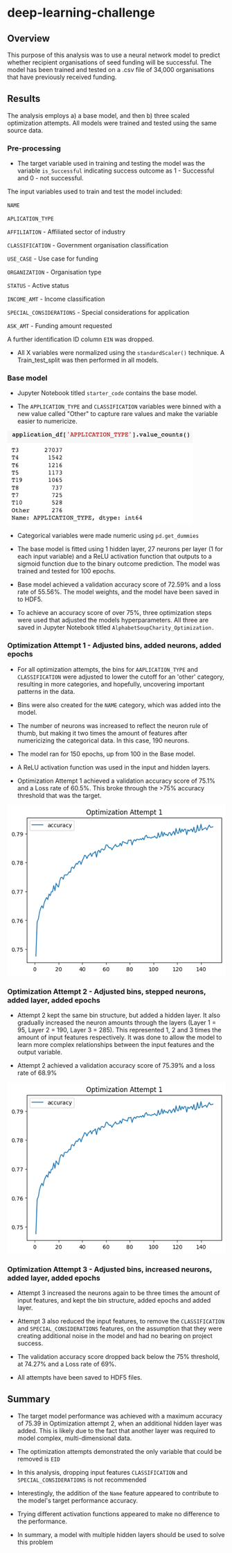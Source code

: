 # deep-learning-challenge

## Overview
This purpose of this analysis was to use a neural network model to predict whether recipient organisations of seed funding will be successful. The model has been trained and tested on a .csv file of 34,000 organisations that have previously received funding.

## Results
The analysis employs a) a base model, and then b) three scaled optimization attempts. All models were trained and tested using the same source data.

### Pre-processing
- The target variable used in training and testing the model was the variable ``is_Successful`` indicating success outcome as 1 - Successful and 0 - not successful.

The input variables used to train and test the model included:

``NAME``

``APLICATION_TYPE`` 

``AFFILIATION`` - Affiliated sector of industry

``CLASSIFICATION`` - Government organisation classification

``USE_CASE`` - Use case for funding

``ORGANIZATION`` - Organisation type

``STATUS`` - Active status

``INCOME_AMT`` - Income classification

``SPECIAL_CONSIDERATIONS`` - Special considerations for application

``ASK_AMT`` - Funding amount requested

A further identification ID column ``EIN`` was dropped.

- All X variables were normalized using the ```standardScaler()``` technique. A Train_test_split was then performed in all models.

### Base model

- Jupyter Notebook titled ``starter_code`` contains the base model.

- The ``APPLICATION_TYPE`` and ``CLASSIFICATION`` variables were binned with a new value called "Other" to capture rare values and make the variable easier to numericize.

![binning](img/binning.png)

- Categorical variables were made numeric using ``pd.get_dummies``

- The base model is fitted using 1 hidden layer, 27 neurons per layer (1 for each input variable) and a ReLU activation function that outputs to a sigmoid function due to the binary outcome prediction. The model was trained and tested for 100 epochs.

- Base model achieved a validation accuracy score of 72.59% and a loss rate of 55.56%. The model weights, and the model have been saved in to HDF5. 

- To achieve an accuracy score of over 75%, three optimization steps were used that adjusted the models hyperparameters. All three are saved in Jupyter Notebook titled ```AlphabetSoupCharity_Optimization.```

### Optimization Attempt 1 - Adjusted bins, added neurons, added epochs
- For all optimization attempts, the bins for ```AAPLICATION_TYPE``` and ```CLASSIFICATION``` were adjusted to lower the cutoff for an 'other' category, resulting in more categories, and hopefully, uncovering important patterns in the data. 

- Bins were also created for the ```NAME``` category, which was added into the model.

- The number of neurons was increased to reflect the neuron rule of thumb, but making it two times the amount of features after numericizing the categorical data. In this case, 190 neurons.

- The model ran for 150 epochs, up from 100 in the Base model.

- A ReLU activation function was used in the input and hidden layers.

- Optimization Attempt 1 achieved a validation accuracy score of 75.1% and a Loss rate of 60.5%. This broke through the >75% accuracy threshold that was the target.

![Accuracy1](img/accuracy1.png)

### Optimization Attempt 2 - Adjusted bins, stepped neurons, added layer, added epochs
- Attempt 2 kept the same bin structure, but added a hidden layer. It also gradually increased the neuron amounts through the layers (Layer 1 = 95, Layer 2 = 190, Layer 3 = 285). This represented 1, 2 and 3 times the amount of input features respectively. It was done to allow the model to learn more complex relationships between the input features and the output variable.

- Attempt 2 achieved a validation accuracy score of 75.39% and a loss rate of 68.9%

![Accuracy2](img/accuracy2.png)

### Optimization Attempt 3 - Adjusted bins,  increased neurons, added layer, added epochs
- Attempt 3 increased the neurons again to be three times the amount of input features, and kept the bin structure, added epochs and added layer.

- Attempt 3 also reduced the input features, to remove the ```CLASSIFICATION``` and ```SPECIAL_CONSIDERATIONS``` features, on the assumption that they were creating additional noise in the model and had no bearing on project success.

- The validation accuracy score dropped back below the 75% threshold, at 74.27% and a Loss rate of 69%.

- All attempts have been saved to HDF5 files.


## Summary
- The target model performance was achieved with a maximum accuracy of 75.39 in Optimization attempt 2, when an additional hidden layer was added. This is likely due to the fact that another layer was required to model complex, multi-dimensional data.

- The optimization attempts demonstrated the only variable that could be removed is ```EID```

- In this analysis, dropping input features ```CLASSIFICATION``` and ```SPECIAL_CONSIDERATIONS``` is not recommended

- Interestingly, the addition of the ```Name``` feature appeared to contribute to the model's target performance accuracy.

- Trying different activation functions appeared to make no difference to the performance.

- In summary, a model with multiple hidden layers should be used to solve this problem